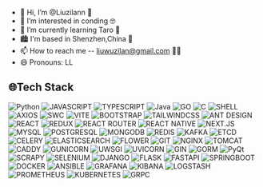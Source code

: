 - 👋 Hi, I’m @Liuzilann 💯
- 👀 I’m interested in conding 🤓
- 🌱 I’m currently learning Taro 🚀
- 🏙️ I'm based in Shenzhen,China 📍
- 📫 How to reach me -- liuwuzilan@gmail.com 👨‍🚀
- 😄 Pronouns: LL

## 🌐Tech Stack

![Python](https://img.shields.io/badge/python-1A1A1A?style=for-the-badge&logo=python&logoColor=ffdd54)
![JAVASCRIPT](https://img.shields.io/badge/JAVASCRIPT-1A1A1A?style=for-the-badge&logo=javascript&logoColor=F7DF1E)
![TYPESCRIPT](https://img.shields.io/badge/TYPESCRIPT-1A1A1A?style=for-the-badge&logo=typescript&logoColor=3178C6)
![Java](https://img.shields.io/badge/java-1A1A1A?style=for-the-badge&logo=openjdk&logoColor=ffc61a)
![GO](https://img.shields.io/badge/GO-1A1A1A?style=for-the-badge&logo=go&logoColor=00ADD8)
![C](https://img.shields.io/badge/C-1A1A1A?style=for-the-badge&logo=c&logoColor=A8B9CC)
![SHELL](https://img.shields.io/badge/SHELL-1A1A1A?style=for-the-badge&logo=gnu-bash&logoColor=4EAA25)
![AXIOS](https://img.shields.io/badge/AXIOS-1A1A1A?style=for-the-badge&logo=axios&logoColor=5A29E4)
![SWC](https://img.shields.io/badge/SWC-1A1A1A?style=for-the-badge&logo=swc&logoColor=F8C457)
![VITE](https://img.shields.io/badge/VITE-1A1A1A?style=for-the-badge&logo=vite&logoColor=646CFF)
![BOOTSTRAP](https://img.shields.io/badge/BOOTSTRAP-1A1A1A?style=for-the-badge&logo=bootstrap&logoColor=7952B3)
![TAILWINDCSS](https://img.shields.io/badge/TAILWINDCSS-1A1A1A?style=for-the-badge&logo=tailwindcss&logoColor=06B6D4)
![ANT DESIGN](https://img.shields.io/badge/ANT_DESIGN-1A1A1A?style=for-the-badge&logo=antdesign&logoColor=0170FE)
![REACT](https://img.shields.io/badge/REACT-1A1A1A?style=for-the-badge&logo=react&logoColor=61DAFB)
![REDUX](https://img.shields.io/badge/REDUX-1A1A1A?style=for-the-badge&logo=redux&logoColor=764ABC)
![REACT ROUTER](https://img.shields.io/badge/REACT_ROUTER-1A1A1A?style=for-the-badge&logo=reactrouter&logoColor=CA4245)
![REACT NATIVE](https://img.shields.io/badge/REACT_NATIVE-1A1A1A?style=for-the-badge&logo=react&logoColor=61DAFB)
![NEXT.JS](https://img.shields.io/badge/NEXT.JS-1A1A1A?style=for-the-badge&logo=next.js&logoColor=7a0099)
![MYSQL](https://img.shields.io/badge/MYSQL-1A1A1A?style=for-the-badge&logo=mysql&logoColor=8080ff)
![POSTGRESQL](https://img.shields.io/badge/POSTGRESQL-1A1A1A?style=for-the-badge&logo=postgresql&logoColor=4169E1)
![MONGODB](https://img.shields.io/badge/MONGODB-1A1A1A?style=for-the-badge&logo=mongodb&logoColor=47A248)
![REDIS](https://img.shields.io/badge/REDIS-1A1A1A?style=for-the-badge&logo=redis&logoColor=FF4438)
![KAFKA](https://img.shields.io/badge/KAFKA-1A1A1A?style=for-the-badge&logo=apache-kafka&logoColor=00e5e6)
![ETCD](https://img.shields.io/badge/ETCD-1A1A1A?style=for-the-badge&logo=etcd&logoColor=419EDA)
![CELERY](https://img.shields.io/badge/CELERY-1A1A1A?style=for-the-badge&logo=celery&logoColor=37814A)
![ELASTICSEARCH](https://img.shields.io/badge/ELASTICSEARCH-1A1A1A?style=for-the-badge&logo=elasticsearch&logoColor=005571)
![FLOWER](https://img.shields.io/badge/FLOWER-1A1A1A?style=for-the-badge&logo=linuxserver&logoColor=DA3B8A)
![GIT](https://img.shields.io/badge/GIT-1A1A1A?style=for-the-badge&logo=git&logoColor=F05032)
![NGINX](https://img.shields.io/badge/NGINX-1A1A1A?style=for-the-badge&logo=nginx&logoColor=009639)
![TOMCAT](https://img.shields.io/badge/TOMCAT-1A1A1A?style=for-the-badge&logo=apache-tomcat&logoColor=F8DC75)
![CADDY](https://img.shields.io/badge/CADDY-1A1A1A?style=for-the-badge&logo=caddy&logoColor=1F88C0)
![GUNICORN](https://img.shields.io/badge/GUNICORN-1A1A1A?style=for-the-badge&logo=gunicorn&logoColor=499848)
![UWSGI](https://img.shields.io/badge/UWSGI-1A1A1A?style=for-the-badge&logo=linuxserver&logoColor=DA3B8A)
![UVICORN](https://img.shields.io/badge/UVICORN-1A1A1A?style=for-the-badge&logo=fastapi&logoColor=009688)
![GIN](https://img.shields.io/badge/GIN-1A1A1A?style=for-the-badge&logo=gin&logoColor=33f8ff)
![GORM](https://img.shields.io/badge/GORM-1A1A1A?style=for-the-badge&logo=go&logoColor=00ADD8)
![PyQt](https://img.shields.io/badge/PYQT-1A1A1A?style=for-the-badge&logo=qt&logoColor=41CD52)
![SCRAPY](https://img.shields.io/badge/SCRAPY-1A1A1A?style=for-the-badge&logo=scrapy&logoColor=60A839)
![SELENIUM](https://img.shields.io/badge/SELENIUM-1A1A1A?style=for-the-badge&logo=selenium&logoColor=43B02A)
![DJANGO](https://img.shields.io/badge/DJANGO-1A1A1A?style=for-the-badge&logo=django&logoColor=ff884d)
![FLASK](https://img.shields.io/badge/FLASK-1A1A1A?style=for-the-badge&logo=flask&logoColor=ff884d)
![FASTAPI](https://img.shields.io/badge/FASTAPI-1A1A1A?style=for-the-badge&logo=fastapi&logoColor=009688)
![SPRINGBOOT](https://img.shields.io/badge/SPRINGBOOT-1A1A1A?style=for-the-badge&logo=spring-boot&logoColor=6DB33F)
![DOCKER](https://img.shields.io/badge/DOCKER-1A1A1A?style=for-the-badge&logo=docker&logoColor=2496ED)
![ANSIBLE](https://img.shields.io/badge/ANSIBLE-1A1A1A?style=for-the-badge&logo=ansible&logoColor=EE0000)
![GRAFANA](https://img.shields.io/badge/GRAFANA-1A1A1A?style=for-the-badge&logo=grafana&logoColor=F46800)
![KIBANA](https://img.shields.io/badge/KIBANA-1A1A1A?style=for-the-badge&logo=kibana&logoColor=005571)
![LOGSTASH](https://img.shields.io/badge/LOGSTASH-1A1A1A?style=for-the-badge&logo=logstash&logoColor=005571)
![PROMETHEUS](https://img.shields.io/badge/PROMETHEUS-1A1A1A?style=for-the-badge&logo=prometheus&logoColor=E6522C)
![KUBERNETES](https://img.shields.io/badge/KUBERNETES-1A1A1A?style=for-the-badge&logo=kubernetes&logoColor=326CE5)
![GRPC](https://img.shields.io/badge/GRPC-1A1A1A?style=for-the-badge&logo=trpc&logoColor=2596BE)
